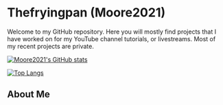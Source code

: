 # Thefryingpan (Moore2021)

Welcome to my GitHub repository. Here you will mostly find projects that I have worked on for my YouTube channel tutorials, or livestreams. Most of my recent projects are private.

[![Moore2021's GitHub stats](https://github-readme-stats.vercel.app/api?username=Moore2021&show_icons=true&layout=compact&theme=dark)](https://github.com/stuyy)

[![Top Langs](https://github-readme-stats.vercel.app/api/top-langs/?username=Moore2021&layout=compact&theme=dark)](https://github.com/stuyy)


## About Me
